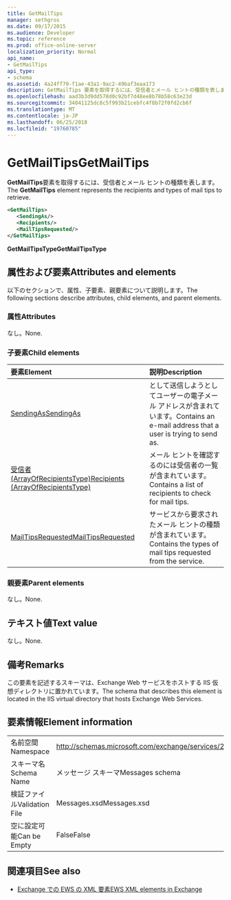 ```yaml
---
title: GetMailTips
manager: sethgros
ms.date: 09/17/2015
ms.audience: Developer
ms.topic: reference
ms.prod: office-online-server
localization_priority: Normal
api_name:
- GetMailTips
api_type:
- schema
ms.assetid: 4a24ff79-f1ae-43a1-9ac2-49baf3eaa173
description: GetMailTips 要素を取得するには、受信者とメール ヒントの種類を表します。
ms.openlocfilehash: aad3b3d9dd578d0c92bf7d48ee8b78b58c63e23d
ms.sourcegitcommit: 34041125dc8c5f993b21cebfc4f8b72f0fd2cb6f
ms.translationtype: MT
ms.contentlocale: ja-JP
ms.lasthandoff: 06/25/2018
ms.locfileid: "19760785"
---
```

# <a name="getmailtips"></a><span data-ttu-id="5034c-103">GetMailTips</span><span class="sxs-lookup"><span data-stu-id="5034c-103">GetMailTips</span></span>

<span data-ttu-id="5034c-104">**GetMailTips**要素を取得するには、受信者とメール ヒントの種類を表します。</span><span class="sxs-lookup"><span data-stu-id="5034c-104">The **GetMailTips** element represents the recipients and types of mail tips to retrieve.</span></span> 
  
```XML
<GetMailTips>
   <SendingAs/>
   <Recipients/>
   <MailTipsRequested/>
</GetMailTips>
```

 <span data-ttu-id="5034c-105">**GetMailTipsType**</span><span class="sxs-lookup"><span data-stu-id="5034c-105">**GetMailTipsType**</span></span>
## <a name="attributes-and-elements"></a><span data-ttu-id="5034c-106">属性および要素</span><span class="sxs-lookup"><span data-stu-id="5034c-106">Attributes and elements</span></span>

<span data-ttu-id="5034c-107">以下のセクションで、属性、子要素、親要素について説明します。</span><span class="sxs-lookup"><span data-stu-id="5034c-107">The following sections describe attributes, child elements, and parent elements.</span></span>
  
### <a name="attributes"></a><span data-ttu-id="5034c-108">属性</span><span class="sxs-lookup"><span data-stu-id="5034c-108">Attributes</span></span>

<span data-ttu-id="5034c-109">なし。</span><span class="sxs-lookup"><span data-stu-id="5034c-109">None.</span></span>
  
### <a name="child-elements"></a><span data-ttu-id="5034c-110">子要素</span><span class="sxs-lookup"><span data-stu-id="5034c-110">Child elements</span></span>

|<span data-ttu-id="5034c-111">**要素**</span><span class="sxs-lookup"><span data-stu-id="5034c-111">**Element**</span></span>|<span data-ttu-id="5034c-112">**説明**</span><span class="sxs-lookup"><span data-stu-id="5034c-112">**Description**</span></span>|
|:-----|:-----|
|[<span data-ttu-id="5034c-113">SendingAs</span><span class="sxs-lookup"><span data-stu-id="5034c-113">SendingAs</span></span>](sendingas.md) <br/> |<span data-ttu-id="5034c-114">として送信しようとしてユーザーの電子メール アドレスが含まれています。</span><span class="sxs-lookup"><span data-stu-id="5034c-114">Contains an e-mail address that a user is trying to send as.</span></span>  <br/> |
|[<span data-ttu-id="5034c-115">受信者 (ArrayOfRecipientsType)</span><span class="sxs-lookup"><span data-stu-id="5034c-115">Recipients (ArrayOfRecipientsType)</span></span>](recipients-arrayofrecipientstype.md) <br/> |<span data-ttu-id="5034c-116">メール ヒントを確認するのには受信者の一覧が含まれています。</span><span class="sxs-lookup"><span data-stu-id="5034c-116">Contains a list of recipients to check for mail tips.</span></span>  <br/> |
|[<span data-ttu-id="5034c-117">MailTipsRequested</span><span class="sxs-lookup"><span data-stu-id="5034c-117">MailTipsRequested</span></span>](mailtipsrequested.md) <br/> |<span data-ttu-id="5034c-118">サービスから要求されたメール ヒントの種類が含まれています。</span><span class="sxs-lookup"><span data-stu-id="5034c-118">Contains the types of mail tips requested from the service.</span></span>  <br/> |
   
### <a name="parent-elements"></a><span data-ttu-id="5034c-119">親要素</span><span class="sxs-lookup"><span data-stu-id="5034c-119">Parent elements</span></span>

<span data-ttu-id="5034c-120">なし。</span><span class="sxs-lookup"><span data-stu-id="5034c-120">None.</span></span>
  
## <a name="text-value"></a><span data-ttu-id="5034c-121">テキスト値</span><span class="sxs-lookup"><span data-stu-id="5034c-121">Text value</span></span>

<span data-ttu-id="5034c-122">なし。</span><span class="sxs-lookup"><span data-stu-id="5034c-122">None.</span></span>
  
## <a name="remarks"></a><span data-ttu-id="5034c-123">備考</span><span class="sxs-lookup"><span data-stu-id="5034c-123">Remarks</span></span>

<span data-ttu-id="5034c-124">この要素を記述するスキーマは、Exchange Web サービスをホストする IIS 仮想ディレクトリに置かれています。</span><span class="sxs-lookup"><span data-stu-id="5034c-124">The schema that describes this element is located in the IIS virtual directory that hosts Exchange Web Services.</span></span>
  
## <a name="element-information"></a><span data-ttu-id="5034c-125">要素情報</span><span class="sxs-lookup"><span data-stu-id="5034c-125">Element information</span></span>

|||
|:-----|:-----|
|<span data-ttu-id="5034c-126">名前空間</span><span class="sxs-lookup"><span data-stu-id="5034c-126">Namespace</span></span>  <br/> |http://schemas.microsoft.com/exchange/services/2006/messages  <br/> |
|<span data-ttu-id="5034c-127">スキーマ名</span><span class="sxs-lookup"><span data-stu-id="5034c-127">Schema Name</span></span>  <br/> |<span data-ttu-id="5034c-128">メッセージ スキーマ</span><span class="sxs-lookup"><span data-stu-id="5034c-128">Messages schema</span></span>  <br/> |
|<span data-ttu-id="5034c-129">検証ファイル</span><span class="sxs-lookup"><span data-stu-id="5034c-129">Validation File</span></span>  <br/> |<span data-ttu-id="5034c-130">Messages.xsd</span><span class="sxs-lookup"><span data-stu-id="5034c-130">Messages.xsd</span></span>  <br/> |
|<span data-ttu-id="5034c-131">空に設定可能</span><span class="sxs-lookup"><span data-stu-id="5034c-131">Can be Empty</span></span>  <br/> |<span data-ttu-id="5034c-132">False</span><span class="sxs-lookup"><span data-stu-id="5034c-132">False</span></span>  <br/> |
   
## <a name="see-also"></a><span data-ttu-id="5034c-133">関連項目</span><span class="sxs-lookup"><span data-stu-id="5034c-133">See also</span></span>



- [<span data-ttu-id="5034c-134">Exchange での EWS の XML 要素</span><span class="sxs-lookup"><span data-stu-id="5034c-134">EWS XML elements in Exchange</span></span>](ews-xml-elements-in-exchange.md)

